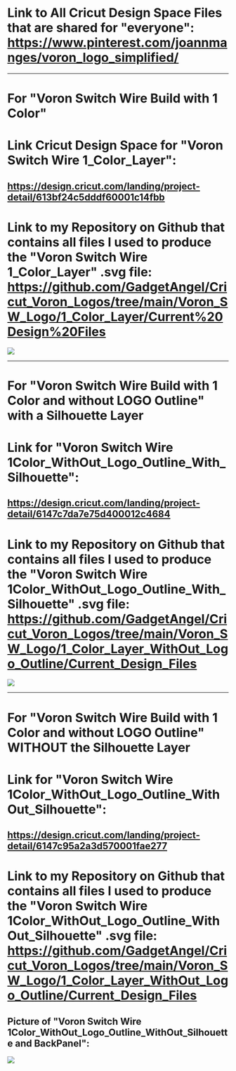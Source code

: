 # Link to All Cricut Design Space Files that are shared for "everyone": https://www.pinterest.com/joannmanges/voron_logo_simplified/

---

# For "Voron Switch Wire Build with 1 Color"

# Link Cricut Design Space for "Voron Switch Wire 1_Color_Layer":
## https://design.cricut.com/landing/project-detail/613bf24c5dddf60001c14fbb

# Link to my Repository on Github that contains all files I used to produce the "Voron Switch Wire 1_Color_Layer" .svg file: https://github.com/GadgetAngel/Cricut_Voron_Logos/tree/main/Voron_SW_Logo/1_Color_Layer/Current%20Design%20Files

<img src="https://github.com/GadgetAngel/VoronUsers/blob/Cricut_Voron_Logos_by_GadgetAngel/printer_mods/GadgetAngel/Cricut_Voron_Logos/images/Cricut_VoronSW_Logo_RearPanel_1Layer.jpg?raw=true" />

---

# For "Voron Switch Wire Build with 1 Color and without LOGO Outline" with a Silhouette Layer

# Link for "Voron Switch Wire 1Color_WithOut_Logo_Outline_With_Silhouette":
## https://design.cricut.com/landing/project-detail/6147c7da7e75d400012c4684

# Link to my Repository on Github that contains all files I used to produce the "Voron Switch Wire 1Color_WithOut_Logo_Outline_With_Silhouette" .svg file: https://github.com/GadgetAngel/Cricut_Voron_Logos/tree/main/Voron_SW_Logo/1_Color_Layer_WithOut_Logo_Outline/Current_Design_Files

<img src="https://github.com/GadgetAngel/VoronUsers/blob/Cricut_Voron_Logos_by_GadgetAngel/printer_mods/GadgetAngel/Cricut_Voron_Logos/images/Cricut_VoronSW_Logo_RearPanel_1Layer_WithOut_Logo_Outline_With_Silhouette.jpg?raw=true" />

---

# For "Voron Switch Wire Build with 1 Color and without LOGO Outline" WITHOUT the Silhouette Layer

# Link for "Voron Switch Wire 1Color_WithOut_Logo_Outline_WithOut_Silhouette":
## https://design.cricut.com/landing/project-detail/6147c95a2a3d570001fae277

# Link to my Repository on Github that contains all files I used to produce the "Voron Switch Wire 1Color_WithOut_Logo_Outline_WithOut_Silhouette" .svg file: https://github.com/GadgetAngel/Cricut_Voron_Logos/tree/main/Voron_SW_Logo/1_Color_Layer_WithOut_Logo_Outline/Current_Design_Files

## Picture of "Voron Switch Wire 1Color_WithOut_Logo_Outline_WithOut_Silhouette and BackPanel":
<img src="https://github.com/GadgetAngel/VoronUsers/blob/Cricut_Voron_Logos_by_GadgetAngel/printer_mods/GadgetAngel/Cricut_Voron_Logos/images/Cricut_VoronSW_Logo_RearPanel_1Layer_WithOut_Logo_Outline_WithOUT_Silhouette_and_BackPanel.jpg?raw=true" />


